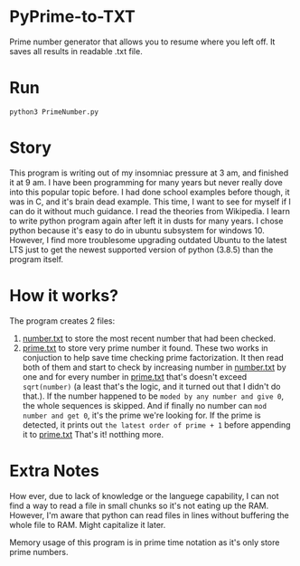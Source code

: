# PyPrime-to-TXT
Prime number generator that allows you to resume where you left off. It saves all results in readable .txt file.
# Run
`python3 PrimeNumber.py`
# Story
This program is writing out of my insomniac pressure at 3 am, and finished it at 9 am. I have been programming for many years but never really dove into this popular topic before.
I had done school examples before though, it was in C, and it's brain dead example. This time, I want to see for myself if I can do it without much guidance.
I read the theories from Wikipedia. I learn to write python program again after left it in dusts for many years. I chose python because it's easy to do in ubuntu subsystem for windows 10. However, I find more troublesome upgrading outdated Ubuntu to the latest LTS just to get the newest supported version of python (3.8.5) than the program itself.
# How it works?
The program creates 2 files:
  1. [number.txt](number.txt) to store the most recent number that had been checked.
  2. [prime.txt](prime.txt) to store very prime number it found.
These two works in conjuction to help save time checking prime factorization.
It then read both of them and start to check by increasing number in [number.txt](number.txt) by one and for every number in [prime.txt](prime.txt) that's doesn't exceed `sqrt(number)`
(a least that's the logic, and it turned out that I didn't do that.). If the number happened to be `moded by any number and give 0`, the whole sequences is skipped.
And if finally no number can `mod number and get 0`, it's the prime we're looking for.
If the prime is detected, it prints out `the latest order of prime + 1` before appending it to [prime.txt](prime.txt)
That's it! notthing more.

# Extra Notes
How ever, due to lack of knowledge or the languege capability, I can not find a way to read a file in small chunks so it's not eating up the RAM. However, I'm aware that python can read files in lines without buffering the whole file to RAM. Might capitalize it later.

Memory usage of this program is in prime time notation as it's only store prime numbers.
